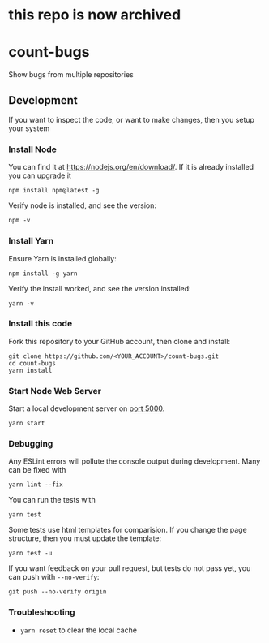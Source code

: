 # this repo is now archived

# count-bugs

Show bugs from multiple repositories


## Development

If you want to inspect the code, or want to make changes, then you setup your system


### Install Node

You can find it at <https://nodejs.org/en/download/>.  If it is already installed you can upgrade it

```
npm install npm@latest -g

```
Verify node is installed, and see the version:

```
npm -v
```

### Install Yarn

Ensure Yarn is installed globally:

```
npm install -g yarn

```
Verify the install worked, and see the version installed: 

```
yarn -v
```

### Install this code

Fork this repository to your GitHub account, then clone and install:

```
git clone https://github.com/<YOUR_ACCOUNT>/count-bugs.git
cd count-bugs
yarn install
```

### Start Node Web Server

Start a local development server on [port 5000](http://localhost:5000). 

```
yarn start
```

### Debugging

Any ESLint errors will pollute the console output during development. Many can be fixed with 

```
yarn lint --fix
```

You can run the tests with

```
yarn test 
``` 

Some tests use html templates for comparision.  If you change the page structure, then you must update the template:
 
```
yarn test -u
```

If you want feedback on your pull request, but tests do not pass yet, you can push with `--no-verify`:

```
git push --no-verify origin
``` 


### Troubleshooting

- `yarn reset` to clear the local cache



